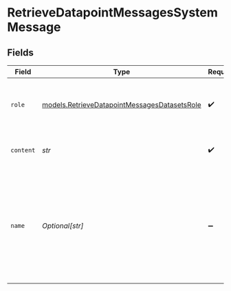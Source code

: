 # RetrieveDatapointMessagesSystemMessage


## Fields

| Field                                                                                                                        | Type                                                                                                                         | Required                                                                                                                     | Description                                                                                                                  |
| ---------------------------------------------------------------------------------------------------------------------------- | ---------------------------------------------------------------------------------------------------------------------------- | ---------------------------------------------------------------------------------------------------------------------------- | ---------------------------------------------------------------------------------------------------------------------------- |
| `role`                                                                                                                       | [models.RetrieveDatapointMessagesDatasetsRole](../models/retrievedatapointmessagesdatasetsrole.md)                           | :heavy_check_mark:                                                                                                           | The role of the messages author, in this case `system`.                                                                      |
| `content`                                                                                                                    | *str*                                                                                                                        | :heavy_check_mark:                                                                                                           | The contents of the system message.                                                                                          |
| `name`                                                                                                                       | *Optional[str]*                                                                                                              | :heavy_minus_sign:                                                                                                           | An optional name for the participant. Provides the model information to differentiate between participants of the same role. |